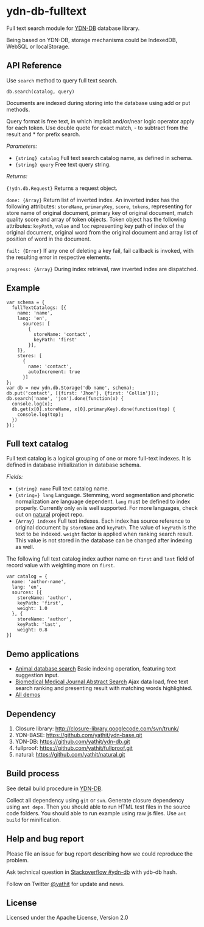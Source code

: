 ydn-db-fulltext
===============

Full text search module for [YDN-DB](https://github.com/yathit/ydn-db) database
library.

Being based on YDN-DB, storage mechanisms could be IndexedDB, WebSQL or localStorage.

API Reference
-------------

Use `search` method to query full text search.

    db.search(catalog, query)


Documents are indexed during storing into the database using add or put methods.

Query format is free text, in which implicit and/or/near logic operator apply
for each token. Use double quote for exact match, - to subtract from the result
and * for prefix search.

*Parameters:*

* `{string} catalog`
   Full text search catalog name, as defined in schema.
* `{string} query`
   Free text query string.


*Returns:*

`{!ydn.db.Request}` Returns a request object.

  `done: {Array}` Return list of inverted index. An inverted index has the
  following attributes: `storeName`, `primaryKey`, `score`, `tokens`, representing for
  store name of original document, primary key of original document, match
  quality score and array of token objects. Token object has the following
  attributes: `keyPath`, `value` and `loc` representing key path of index of the
  original document, original word from the original document and array list of
  position of word in the document.

  `fail: {Error}` If any one of deleting a key fail, fail callback is invoked,
  with the resulting error in respective elements.

  `progress: {Array}` During index retrieval, raw inverted index are dispatched.

Example
-------

    var schema = {
      fullTextCatalogs: [{
        name: 'name',
        lang: 'en',
          sources: [
            {
              storeName: 'contact',
              keyPath: 'first'
            }],
        ]},
        stores: [
          {
            name: 'contact',
            autoIncrement: true
          }]
    };
    var db = new ydn.db.Storage('db name', schema);
    db.put('contact', [{first: 'Jhon'}, {first: 'Collin'}]);
    db.search('name', 'jon').done(function(x) {
      console.log(x);
      db.get(x[0].storeName, x[0].primaryKey).done(function(top) {
        console.log(top);
      })
    });


Full text catalog
-----------------
Full text catalog is a logical grouping of one or more full-text indexes. It is
defined in database initialization in database schema.

*Fields:*

* `{string} name` Full text catalog name.
* `{string=} lang` Language. Stemming, word segmentation and phonetic normalization
 are language dependent. `lang` must be defined to index properly. Currently
 only `en` is well supported. For more languages, check out on [natural](https://github.com/yathit/natural.git)
 project repo.
* `{Array} indexes` Full text indexes. Each index has source reference to
original document by `storeName` and `keyPath`. The value of `keyPath` is
the text to be indexed. `weight` factor is applied when ranking search result.
This value is not stored in the database can be changed after indexing as well.

The following full text catalog index author name on `first` and `last` field
of record value with weighting more on `first`.

    var catalog = {
      name: 'author-name',
      lang: 'en',
      sources: [{
        storeName: 'author',
        keyPath: 'first',
        weight: 1.0
      }, {
        storeName: 'author',
        keyPath: 'last',
        weight: 0.8
    }]


Demo applications
-----------------

* [Animal database search](http://dev.yathit.com/demo/ydn-db-text/animals/animals.html)
Basic indexing operation, featuring text suggestion input.
* [Biomedical Medical Journal Abstract Search](http://dev.yathit.com/demo/ydn-db-text/pubmed-search/index.html)
Ajax data load, free text search ranking and presenting result with matching words highlighted.
* [All demos](http://dev.yathit.com/index/demos.html)


Dependency
----------

1. Closure library: http://closure-library.googlecode.com/svn/trunk/
2. YDN-BASE: https://github.com/yathit/ydn-base.git
3. YDN-DB: https://github.com/yathit/ydn-db.git
4. fullproof: https://github.com/yathit/fullproof.git
5. natural: https://github.com/yathit/natural.git


Build process
-------------

See detail build procedure in [YDN-DB](https://github.com/yathit/ydn-db).

Collect all dependency using `git` or `svn`. Generate closure dependency using
`ant deps`. Then you should able to run HTML test files in the source code folders.
You should able to run example using raw js files.
Use `ant build` for minification.

Help and bug report
-------------------

Please file an issue for bug report describing how we could reproduce the problem.

Ask technical question in [Stackoverflow #ydn-db](http://stackoverflow.com/questions/tagged/ydn-db)
with ydb-db hash.

Follow on Twitter [@yathit](https://twitter.com/yathit) for update and news.

License
-------

Licensed under the Apache License, Version 2.0
